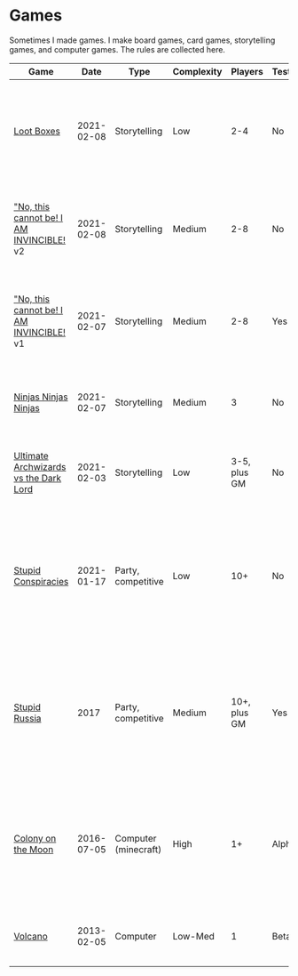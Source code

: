 # Games

Sometimes I made games. I make board games, card games, storytelling games, and computer games. The rules are collected here.

| Game                                                                     | Date       | Type                 | Complexity | Players      | Tested?  | Recommended?  | Description |
|--------------------------------------------------------------------------|------------|----------------------|------------|--------------|----------|---------------|-------------|
| [Loot Boxes](/archive/lootboxes.md)                                      | 2021-02-08 | Storytelling         | Low        | 2-4          | No       | Maybe         | Players have an inventory of random items. They must use the items to solve a series of challenges.
| ["No, this cannot be! I AM INVINCIBLE!](/archive/invincible.md) v2       | 2021-02-08 | Storytelling         | Medium     | 2-8          | No       | Maybe         | Villains send wave after harder wave of enemies at the Heros, until they kill the Villains.
| ["No, this cannot be! I AM INVINCIBLE!](/archive/invincible1.md) v1      | 2021-02-07 | Storytelling         | Medium     | 2-8          | Yes      | No            | Villains send wave after harder wave of enemies at the Heros, until they kill the Villains.
| [Ninjas Ninjas Ninjas](/archive/ninjas.md)                               | 2021-02-07 | Storytelling         | Medium     | 3            | No       | No            | Fast, diceless storytelilng game about how cool ninjas are.
| [Ultimate Archwizards vs the Dark Lord](/archive/ultimate_archwizard.md) | 2021-02-03 | Storytelling         | Low        | 3-5, plus GM | No       | Yes           | One-page storytelling game about the final episode in a fight anime.
| [Stupid Conspiracies](/archive/conspiracies.md)                          | 2021-01-17 | Party, competitive   | Low        | 10+          | No       | Maybe         | Conspiracy nutjobs try to join as many conspiracies as possible, and get as many people as possibly to believe their conspiracy.
| [Stupid Russia](/archive/ninjas.md)                                      | 2017       | Party, competitive   | Medium     | 10+, plus GM | Yes      | No            | Spy directors make deals with each other, trying to report more agents than anyone else, without getting their own agents executed.
| [Colony on the Moon](/archive/colony.md)                                 | 2016-07-05 | Computer (minecraft) | High       | 1+           | Alpha    | No            | A minecraft modpack. Based around providing reductionist components and having the player do their own automation.
| [Volcano](https://github.com/za3k/volcano)                               | 2013-02-05 | Computer             | Low-Med    | 1            | Beta     | No            | An ASCII roguelike I made in college. Not much fun.
